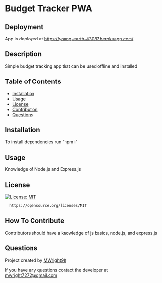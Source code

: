 # Budget Tracker PWA

  ## Deployment
  App is deployed at https://young-earth-43087.herokuapp.com/

  ## Description
  Simple budget tracking app that can be used offline and installed

  ## Table of Contents
  - [Installation](#installation)
  - [Usage](#usage)
  - [License](#license)
  - [Contribution](#how-to-contribute)
  - [Questions](#questions)

  ## Installation
  To install dependencies run "npm i"

  ## Usage
  Knowledge of Node.js and Express.js
  

  ## License
  [![License: MIT](https://img.shields.io/badge/License-MIT-yellow.svg)](https://opensource.org/licenses/MIT)
      
      https://opensource.org/licenses/MIT

  ## How To Contribute
  Contributors should have a knowledge of js basics, node.js, and express.js

  ## Questions
  Project created by [MWright98](https://github.com/MWright98)

  
  If you have any questions contact the developer at mwright7272@gmail.com
